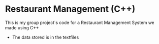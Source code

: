 # Restaurant Management (C++)

This is my group project's code for a Restaurant Management System we made using C++
- The data stored is in the textfiles
